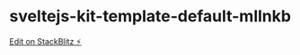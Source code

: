 # sveltejs-kit-template-default-mllnkb

[Edit on StackBlitz ⚡️](https://stackblitz.com/edit/sveltejs-kit-template-default-mllnkb)